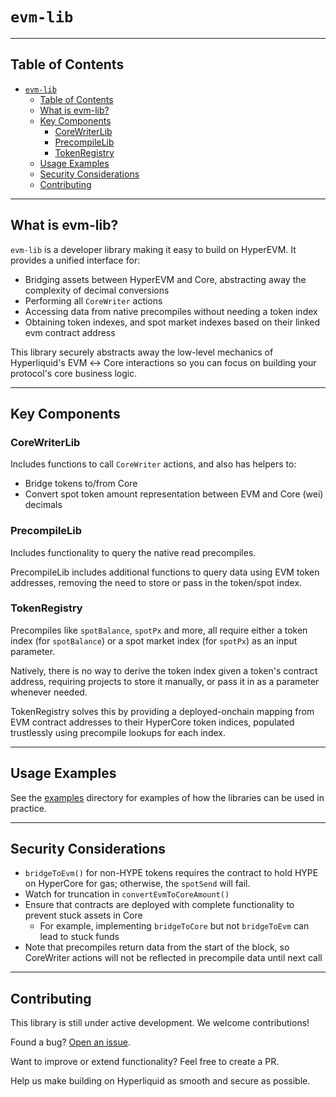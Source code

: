 # `evm-lib`

---

## Table of Contents

- [`evm-lib`](#evm-lib)
  - [Table of Contents](#table-of-contents)
  - [What is evm-lib?](#what-is-evm-lib)
  - [Key Components](#key-components)
    - [CoreWriterLib](#corewriterlib)
    - [PrecompileLib](#precompilelib)
    - [TokenRegistry](#tokenregistry)
  - [Usage Examples](#usage-examples)
  - [Security Considerations](#security-considerations)
  - [Contributing](#contributing)

---

## What is evm-lib?

`evm-lib` is a developer library making it easy to build on HyperEVM. It provides a unified interface for:

* Bridging assets between HyperEVM and Core, abstracting away the complexity of decimal conversions
* Performing all `CoreWriter` actions
* Accessing data from native precompiles without needing a token index
* Obtaining token indexes, and spot market indexes based on their linked evm contract address

This library securely abstracts away the low-level mechanics of Hyperliquid's EVM ↔ Core interactions so you can focus on building your protocol's core business logic.

---

## Key Components

### CoreWriterLib

Includes functions to call `CoreWriter` actions, and also has helpers to:

* Bridge tokens to/from Core
* Convert spot token amount representation between EVM and Core (wei) decimals

### PrecompileLib

Includes functionality to query the native read precompiles. 

PrecompileLib includes additional functions to query data using EVM token addresses, removing the need to store or pass in the token/spot index. 

### TokenRegistry

Precompiles like `spotBalance`, `spotPx` and more, all require either a token index (for `spotBalance`) or a spot market index (for `spotPx`) as an input parameter.

Natively, there is no way to derive the token index given a token's contract address, requiring projects to store it manually, or pass it in as a parameter whenever needed.

TokenRegistry solves this by providing a deployed-onchain mapping from EVM contract addresses to their HyperCore token indices, populated trustlessly using precompile lookups for each index.

---

## Usage Examples

See the [examples](./src/examples/) directory for examples of how the libraries can be used in practice.

---

## Security Considerations

* `bridgeToEvm()` for non-HYPE tokens requires the contract to hold HYPE on HyperCore for gas; otherwise, the `spotSend` will fail.
* Watch for truncation in `convertEvmToCoreAmount()`
* Ensure that contracts are deployed with complete functionality to prevent stuck assets in Core
  * For example, implementing `bridgeToCore` but not `bridgeToEvm` can lead to stuck funds
* Note that precompiles return data from the start of the block, so CoreWriter actions will not be reflected in precompile data until next call

---

## Contributing
This library is still under active development. We welcome contributions!

Found a bug? [Open an issue](https://github.com/hyperliquid-dev/evm-lib/issues).

Want to improve or extend functionality? Feel free to create a PR.

Help us make building on Hyperliquid as smooth and secure as possible.
